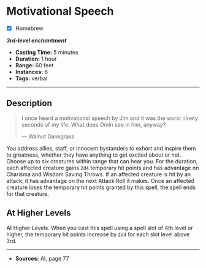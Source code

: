 # Motivational Speech
- [x] Homebrew

***3rd-level enchantment***
- **Casting Time:** 5 minutes
- **Duration:** 1 hour
- **Range:** 60 feet
- **Instances:** 6
- **Tags:** verbal

---

## Description
> I once heard a motivational speech by Jim and it was the worst ninety seconds of my life.
> What does Omin see in him, anyway?
> 
> &mdash; Walnut Dankgrass

You address allies, staff, or innocent bystanders to exhort and inspire them to greatness, whether they have anything to get excited about or not.
Choose up to six creatures within range that can hear you.
For the duration, each affected creature gains `2d4` temporary hit points and has advantage on Charisma and Wisdom Saving Throws.
If an affected creature is hit by an attack, it has advantage on the next Attack Roll it makes.
Once an affected creature loses the temporary hit points granted by this spell, the spell ends for that creature.

## At Higher Levels
At Higher Levels.
When you cast this spell using a spell slot of 4th level or higher, the temporary hit points increase by `2d4` for each slot level above 3rd.

---

- **Sources:** AI, page 77

